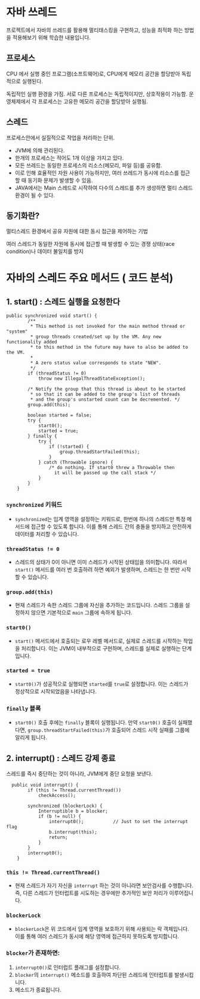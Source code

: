 # 자바 쓰레드
프로젝트에서 자바의 쓰레드를 활용해 멀티태스킹을 구현하고, 성능을 최적화 하는 방법을 적용해보기 위해 학습한 내용입니다.

## 프로세스
CPU 에서 실행 중인 프로그램(소프트웨어)로, CPU에게 메모리 공간을 할당받아 독립적으로 실행된다.

독립적인 실행 환경을 가짐.
서로 다른 프로세스는 독립적이지만, 상호작용이 가능함.
운영체제에서 각 프로세스는 고유한 메모리 공간을 할당받아 실행됨.

## 스레드
프로세스안에서 실질적으로 작업을 처리하는 단위.

- JVM에 의해 관리된다.
- 한개의 프로세스는 적어도 1개 이상을 가지고 있다.
- 모든 쓰레드는 동일한 프로세스의 리소스(메모리, 파일 등)를 공유함.
- 이로 인해 효율적인 자원 사용이 가능하지만, 여러 쓰레드가 동시에 리소스를 접근할 때 동기화 문제가 발생할 수 있음. 
- JAVA에서는 Main 스레드로 시작하여 다수의 스레드를 추가 생성하면 멀티 스레드 환경이 될 수 있다.

## 동기화란?
멀티스레드 환경에서 공유 자원에 대한 동시 접근을 제어하는 기법

여러 스레드가 동일한 자원에 동시에 접근할 때 발생할 수 있는 경쟁 상태(race condition)나 데이터 불일치를 방지

# 자바의 스레드 주요 메서드 ( 코드 분석)

## 1.  start() : 스레드 실행을 요청한다
```
public synchronized void start() {
        /**
         * This method is not invoked for the main method thread or "system"
         * group threads created/set up by the VM. Any new functionality added
         * to this method in the future may have to also be added to the VM.
         *
         * A zero status value corresponds to state "NEW".
         */
        if (threadStatus != 0)
            throw new IllegalThreadStateException();

        /* Notify the group that this thread is about to be started
         * so that it can be added to the group's list of threads
         * and the group's unstarted count can be decremented. */
        group.add(this);

        boolean started = false;
        try {
            start0();
            started = true;
        } finally {
            try {
                if (!started) {
                    group.threadStartFailed(this);
                }
            } catch (Throwable ignore) {
                /* do nothing. If start0 threw a Throwable then
                  it will be passed up the call stack */
            }
        }
    }
```

### `synchronized` 키워드
- `synchronized`는 임계 영역을 설정하는 키워드로, 한번에 하나의 스레드만 특정 메서드에 접근할 수 있도록 합니다. 이를 통해 스레드 간의 충돌을 방지하고 안전하게 데이터를 처리할 수 있습니다.

### `threadStatus != 0`
- 스레드의 상태가 0이 아니면 이미 스레드가 시작된 상태임을 의미합니다. 따라서 `start()` 메서드를 여러 번 호출하려 하면 예외가 발생하며, 스레드는 한 번만 시작할 수 있습니다.

### `group.add(this)`
- 현재 스레드가 속한 스레드 그룹에 자신을 추가하는 코드입니다. 스레드 그룹을 설정하지 않으면 기본적으로 `main` 그룹에 속하게 됩니다.

### `start0()`
- `start()` 메서드에서 호출되는 로우 레벨 메서드로, 실제로 스레드를 시작하는 작업을 처리합니다. 이는 JVM이 내부적으로 구현하며, 스레드를 실제로 실행하는 단계입니다.

### `started = true`
- `start0()`가 성공적으로 실행되면 `started`를 `true`로 설정합니다. 이는 스레드가 정상적으로 시작되었음을 나타냅니다.

### `finally` 블록
- `start0()` 호출 후에는 `finally` 블록이 실행됩니다. 만약 `start0()` 호출이 실패했다면, `group.threadStartFailed(this)`가 호출되어 스레드 시작 실패를 그룹에 알리게 됩니다.

## 2. interrupt() : 스레드 강제 종료
스레드를 즉시 중단하는 것이 아니라, JVM에게 중단 요청을 보낸다.

```
  public void interrupt() {
        if (this != Thread.currentThread())
            checkAccess();

        synchronized (blockerLock) {
            Interruptible b = blocker;
            if (b != null) {
                interrupt0();           // Just to set the interrupt flag
                b.interrupt(this);
                return;
            }
        }
        interrupt0();
    }
```

### `this != Thread.currentThread()`
- 현재 스레드가 자기 자신을 `interrupt` 하는 것이 아니라면 보안검사를 수행합니다. 즉, 다른 스레드가 인터럽트를 시도하는 경우에만 추가적인 보안 처리가 이루어집니다.

### `blockerLock`
- `blockerLock`은 위 코드에서 임계 영역을 보호하기 위해 사용되는 락 객체입니다. 이를 통해 여러 스레드가 동시에 해당 영역에 접근하지 못하도록 방지합니다.

### `blocker`가 존재하면:
1. `interrupt0()`로 인터럽트 플래그를 설정합니다.
2. `blocker`의 `interrupt()` 메소드를 호출하여 차단된 스레드에 인터럽트를 발생시킵니다.
3. 메소드가 종료됩니다.
